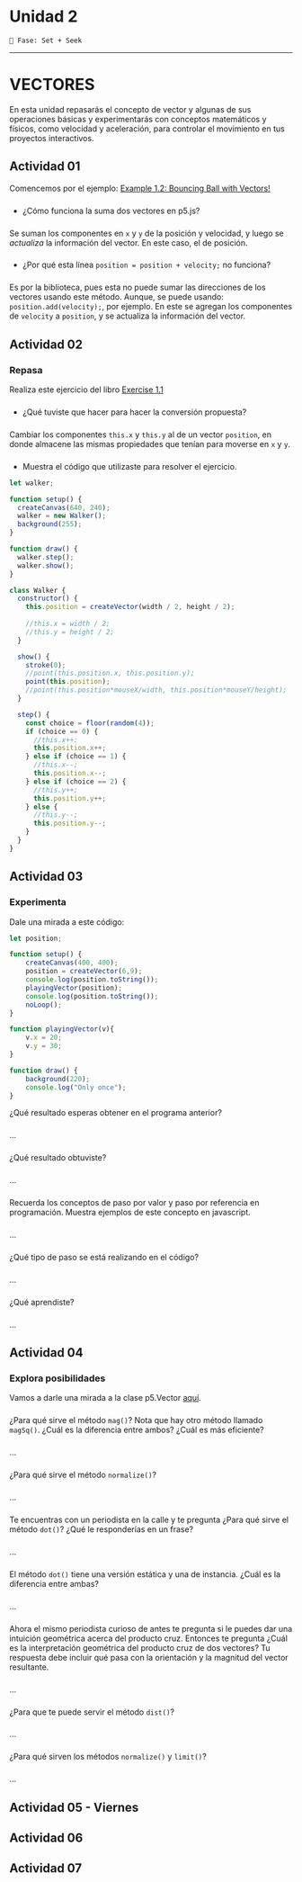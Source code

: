 # Unidad 2
`🔎 Fase: Set + Seek`
_________________________________________________________________________________________________________________________________________________________________________________________
# VECTORES
En esta unidad repasarás el concepto de vector y algunas de sus operaciones básicas y experimentarás con conceptos matemáticos y físicos, como velocidad y aceleración, para controlar el movimiento en tus proyectos interactivos.
## Actividad 01
Comencemos por el ejemplo: [Example 1.2: Bouncing Ball with Vectors!](https://natureofcode.com/vectors/#example-12-bouncing-ball-with-vectors)
###
- ¿Cómo funciona la suma dos vectores en p5.js?
###
Se suman los componentes en `x` y `y` de la posición y velocidad, y luego se *actualiza* la información del vector. En este caso, el de posición. 
###
- ¿Por qué esta línea `position = position + velocity;` no funciona?
###
Es por la biblioteca, pues esta no puede sumar las direcciones de los vectores usando este método. Aunque, se puede usando: `position.add(velocity);`, por ejemplo. En este se agregan los componentes de `velocity` a `position`, y se actualiza la información del vector.

## Actividad 02                
### Repasa
Realiza este ejercicio del libro [Exercise 1.1](https://natureofcode.com/vectors/#exercise-11)
###
- ¿Qué tuviste que hacer para hacer la conversión propuesta?
###
Cambiar los componentes `this.x` y `this.y` al de un vector `position`, en donde almacene las mismas propiedades que tenían para moverse en `x` y `y`.
###
- Muestra el código que utilizaste para resolver el ejercicio.
``` js
let walker;

function setup() {
  createCanvas(640, 240);
  walker = new Walker();
  background(255);
}

function draw() {
  walker.step();
  walker.show();
}

class Walker {
  constructor() {
    this.position = createVector(width / 2, height / 2);
    
    //this.x = width / 2;
    //this.y = height / 2;
  }

  show() {
    stroke(0);
    //point(this.position.x, this.position.y);
    point(this.position);
    //point(this.position*mouseX/width, this.position*mouseY/height);
  }

  step() {
    const choice = floor(random(4));
    if (choice == 0) {
      //this.x++;
      this.position.x++;
    } else if (choice == 1) {
      //this.x--;
      this.position.x--;
    } else if (choice == 2) {
      //this.y++;
      this.position.y++;
    } else {
      //this.y--;
      this.position.y--;
    }
  }
}
```

## Actividad 03
### Experimenta
Dale una mirada a este código:
``` js
let position;

function setup() {
    createCanvas(400, 400);
    position = createVector(6,9);
    console.log(position.toString());
    playingVector(position);
    console.log(position.toString());
    noLoop();
}

function playingVector(v){
    v.x = 20;
    v.y = 30;
}

function draw() {
    background(220);
    console.log("Only once");
}
```
¿Qué resultado esperas obtener en el programa anterior?
###
...
###
¿Qué resultado obtuviste?
###
...
###
Recuerda los conceptos de paso por valor y paso por referencia en programación. Muestra ejemplos de este concepto en javascript.
###
...
###
¿Qué tipo de paso se está realizando en el código?
###
...
###
¿Qué aprendiste?
###
...

## Actividad 04
### Explora posibilidades
Vamos a darle una mirada a la clase p5.Vector [aquí](https://p5js.org/reference/p5/p5.Vector/).
###
¿Para qué sirve el método `mag()`? Nota que hay otro método llamado `magSq()`. ¿Cuál es la diferencia entre ambos? ¿Cuál es más eficiente?
###
...
###
¿Para qué sirve el método `normalize()`?
###
...
###
Te encuentras con un periodista en la calle y te pregunta ¿Para qué sirve el método `dot()`? ¿Qué le responderías en un frase?
###
...
###
El método `dot()` tiene una versión estática y una de instancia. ¿Cuál es la diferencia entre ambas?
###
...
###
Ahora el mismo periodista curioso de antes te pregunta si le puedes dar una intuición geométrica acerca del producto cruz. Entonces te pregunta ¿Cuál es la interpretación geométrica del 
producto cruz de dos vectores? Tu respuesta debe incluir qué pasa con la orientación y la magnitud del vector resultante.
###
...
###
¿Para que te puede servir el método `dist()`?
###
...
###
¿Para qué sirven los métodos `normalize()` y `limit()`?
###
...

## Actividad 05 - Viernes

## Actividad 06

## Actividad 07
